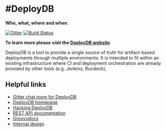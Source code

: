 # #DeployDB

**Who, what, where and when.**

[![Gitter](https://badges.gitter.im/Join%20Chat.svg)](https://gitter.im/lookout/deploydb)
[![Build Status](https://travis-ci.org/lookout/deploydb.svg?branch=master)](https://travis-ci.org/lookout/deploydb)

**To learn more please visit the [DeployDB website](http://hackers.lookout.com/deploydb/)**

DeployDB is a tool to provide a single source of truth for artifact-based
deployments through multiple environments. It is intended to fit within an
existing infrastructure where CI and deployment orchestration are already
provided by other tools (e.g. Jenkins, Rundeck).



## Helpful links

 * [Gitter chat room for DeployDB](https://gitter.im/lookout/deploydb)
 * [DeployDB homepage](http://hackers.lookout.com/deploydb/)
 * [Hacking DeployDB](http://hackers.lookout.com/deploydb/hacking.html)
 * [REST API documentation](http://hackers.lookout.com/deploydb/restapi/)
 * [Groovydocs](http://hackers.lookout.com/deploydb/groovydoc)
 * [Internal design](http://hackers.lookout.com/deploydb/internals.html)

